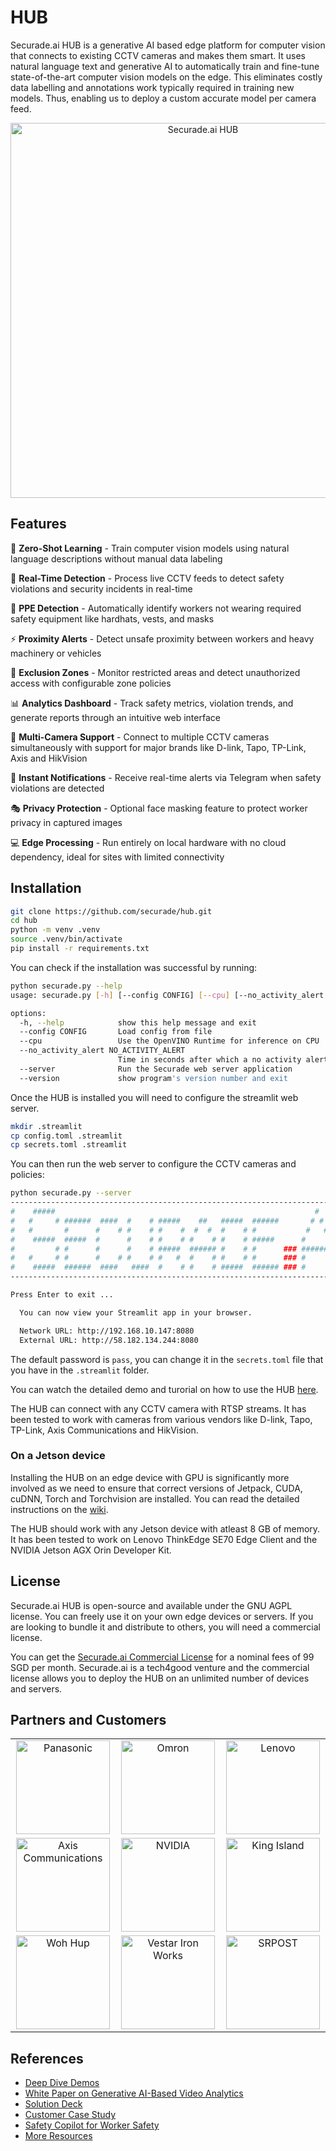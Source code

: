 # HUB

Securade.ai HUB  is a generative AI based edge platform for computer vision that connects to existing CCTV cameras and makes them smart.
It uses natural language text and generative AI to automatically train and fine-tune state-of-the-art computer vision models on the edge. This eliminates costly data labelling and annotations work typically required in training new models. Thus, enabling us to deploy a custom accurate model per camera feed.

<div align="center">
  <img src="https://securade.ai/assets/images/blog/securade.ai-edge-app-screenshot.jpeg" alt="Securade.ai HUB" width="600"/>
</div>

## Features

🤖 **Zero-Shot Learning** - Train computer vision models using natural language descriptions without manual data labeling

🎯 **Real-Time Detection** - Process live CCTV feeds to detect safety violations and security incidents in real-time

👷 **PPE Detection** - Automatically identify workers not wearing required safety equipment like hardhats, vests, and masks

⚡ **Proximity Alerts** - Detect unsafe proximity between workers and heavy machinery or vehicles

🚫 **Exclusion Zones** - Monitor restricted areas and detect unauthorized access with configurable zone policies

📊 **Analytics Dashboard** - Track safety metrics, violation trends, and generate reports through an intuitive web interface

🎥 **Multi-Camera Support** - Connect to multiple CCTV cameras simultaneously with support for major brands like D-link, Tapo, TP-Link, Axis and HikVision

🔔 **Instant Notifications** - Receive real-time alerts via Telegram when safety violations are detected

🎭 **Privacy Protection** - Optional face masking feature to protect worker privacy in captured images

💻 **Edge Processing** - Run entirely on local hardware with no cloud dependency, ideal for sites with limited connectivity

## Installation

```bash
git clone https://github.com/securade/hub.git
cd hub
python -m venv .venv
source .venv/bin/activate
pip install -r requirements.txt
```

You can check if the installation was successful by running:

```bash
python securade.py --help
usage: securade.py [-h] [--config CONFIG] [--cpu] [--no_activity_alert NO_ACTIVITY_ALERT] [--server] [--version]

options:
  -h, --help            show this help message and exit
  --config CONFIG       Load config from file
  --cpu                 Use the OpenVINO Runtime for inference on CPU
  --no_activity_alert NO_ACTIVITY_ALERT
                        Time in seconds after which a no activity alert is raised
  --server              Run the Securade web server application
  --version             show program's version number and exit
```

Once the HUB is installed you will need to configure the streamlit web server.

```bash
mkdir .streamlit
cp config.toml .streamlit
cp secrets.toml .streamlit
```

You can then run the web server to configure the CCTV cameras and policies:

```bash
python securade.py --server
--------------------------------------------------------------------------
#    #####                                                          #      
#   #     # ######  ####  #    # #####    ##   #####  ######       # #   # 
#   #       #      #    # #    # #    #  #  #  #    # #           #   #  # 
#    #####  #####  #      #    # #    # #    # #    # #####      #     # # 
#         # #      #      #    # #####  ###### #    # #      ### ####### # 
#   #     # #      #    # #    # #   #  #    # #    # #      ### #     # # 
#    #####  ######  ####   ####  #    # #    # #####  ###### ### #     # # 
--------------------------------------------------------------------------   

Press Enter to exit ...

  You can now view your Streamlit app in your browser.

  Network URL: http://192.168.10.147:8080
  External URL: http://58.182.134.244:8080
```

The default password is `pass`, you can change it in the `secrets.toml` file that you have in the `.streamlit` folder.

You can watch the detailed demo and turorial on how to use the HUB [here](https://www.youtube.com/playlist?list=PLphF_n2JfD10TEjFfKwQPBCdA47lyv7ae).

The HUB can connect with any CCTV camera with RTSP streams. It has been tested to work with cameras from various vendors like D-link, Tapo, TP-Link, Axis Communications
and HikVision.

### On a Jetson device
Installing the HUB on an edge device with GPU is significantly more involved as we need to ensure that correct versions of Jetpack, CUDA, cuDNN, Torch and Torchvision
are installed. You can read the detailed instructions on the [wiki](https://github.com/securade/hub/wiki/How-to-install-on-Jetson). 

The HUB should work with any Jetson device with atleast 8 GB of memory. It has been tested to work on Lenovo ThinkEdge SE70 Edge Client and the NVIDIA Jetson AGX Orin Developer Kit.

## License

Securade.ai HUB is open-source and available under the GNU AGPL license. You can freely use it on your own edge devices or servers.
If you are looking to bundle it and distribute to others, you will need a commercial license. 

You can get the [Securade.ai Commercial License](https://securade.ai/subscribe) for a nominal fees of 99 SGD per month. 
Securade.ai is a tech4good venture and the commercial license allows you to deploy the HUB on an unlimited number of devices and servers.

## Partners and Customers

<div align="center">
  <table border="0" cellspacing="10" cellpadding="20">
    <tr>
      <td align="center" width="200">
        <img src="https://imgur.com/SJIyr7P.png" width="150" alt="Panasonic"/>
      </td>
      <td align="center" width="200">
        <img src="https://imgur.com/RpNEomG.png" width="150" alt="Omron"/>
      </td>
      <td align="center" width="200">
        <img src="https://imgur.com/Bd3VnU4.png" width="150" alt="Lenovo"/>
      </td>
    </tr>
    <tr>
      <td align="center" width="200">
        <img src="https://imgur.com/AnHTgT0.png" width="150" alt="Axis Communications"/>
      </td>
      <td align="center" width="200">
        <img src="https://imgur.com/OruGLi2.png" width="150" alt="NVIDIA"/>
      </td>
      <td align="center" width="200">
        <img src="https://imgur.com/qTI4QWi.png" width="150" alt="King Island"/>
      </td>
    </tr>
        <tr>
      <td align="center" width="200">
        <img src="https://imgur.com/kDcJjnd.png" width="150" alt="Woh Hup"/>
      </td>
      <td align="center" width="200">
        <img src="https://imgur.com/WkboPy9.png" width="150" alt="Vestar Iron Works"/>
      </td>
      <td align="center" width="200">
        <img src="https://imgur.com/IDeo2xX.png" width="150" alt="SRPOST"/>
      </td>
    </tr>
  </table>
</div>

## References

- [Deep Dive Demos](https://www.youtube.com/playlist?list=PLphF_n2JfD10TEjFfKwQPBCdA47lyv7ae)
- [White Paper on Generative AI-Based Video Analytics](https://securade.ai/assets/pdfs/Securade.ai-Generative-AI-Video-Analytics-Whitepaper.pdf)
- [Solution Deck](https://securade.ai/assets/pdfs/Securade.ai-Solution-Overview.pdf)
- [Customer Case Study](https://securade.ai/assets/pdfs/Vestar-Iron-Works-Pte-Ltd-Case-Study.pdf)
- [Safety Copilot for Worker Safety](https://securade.ai/safety-copilot.html)
- [More Resources](https://securade.ai/resources.html)
